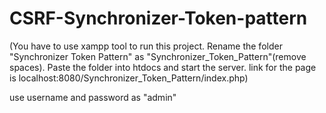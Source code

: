 # CSRF-Synchronizer-Token-pattern

(You have to use xampp tool to run this project. Rename the folder "Synchronizer Token Pattern" as "Synchronizer_Token_Pattern"(remove spaces). Paste the folder into htdocs and start the server. link for the page is localhost:8080/Synchronizer_Token_Pattern/index.php)

use username and password as "admin"
